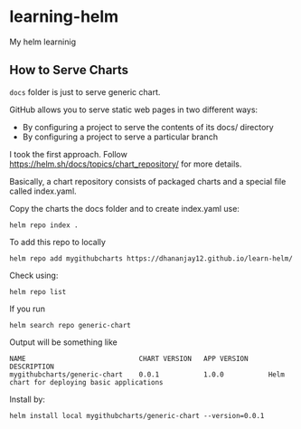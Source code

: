 # learning-helm

My helm learninig

## How to Serve Charts

`docs` folder is just to serve generic chart.

GitHub allows you to serve static web pages in two different ways:

* By configuring a project to serve the contents of its docs/ directory
* By configuring a project to serve a particular branch

I took the first approach. Follow https://helm.sh/docs/topics/chart_repository/ for more details.

Basically, a chart repository consists of packaged charts and a special file called index.yaml.

Copy the charts the docs folder and to create index.yaml use:

```
helm repo index .
```

To add this repo to locally

```
helm repo add mygithubcharts https://dhananjay12.github.io/learn-helm/
```

Check using:

```
helm repo list
```

If you run 

```
helm search repo generic-chart
```
Output will be something like 
```
NAME                            CHART VERSION   APP VERSION     DESCRIPTION
mygithubcharts/generic-chart    0.0.1           1.0.0           Helm chart for deploying basic applications
```

Install by:

```
helm install local mygithubcharts/generic-chart --version=0.0.1
```